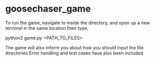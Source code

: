 # goosechaser_game

To run the game, navigate to inside the directory, and open up a new terminal in the same location then type,

python3 game.py <PATH_TO_FILES>

The game will also inform you about how you should input the file directories
Error handling and test cases have also been included
